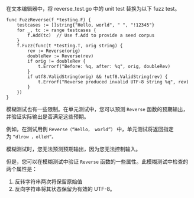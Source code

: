 
在文本编辑器中，将 reverse_test.go 中的 unit test 替换为以下 fuzz test。

```
func FuzzReverse(f *testing.F) {
    testcases := []string{"Hello, world", " ", "!12345"}
    for _, tc := range testcases {
        f.Add(tc)  // Use f.Add to provide a seed corpus
    }
    f.Fuzz(func(t *testing.T, orig string) {
        rev := Reverse(orig)
        doubleRev := Reverse(rev)
        if orig != doubleRev {
            t.Errorf("Before: %q, after: %q", orig, doubleRev)
        }
        if utf8.ValidString(orig) && !utf8.ValidString(rev) {
            t.Errorf("Reverse produced invalid UTF-8 string %q", rev)
        }
    })
}
```

模糊测试也有一些限制。在单元测试中，您可以预测 `Reverse` 函数的预期输出，并验证实际输出是否满足这些预期。

例如，在测试用例 `Reverse（“Hello， world”）` 中，单元测试将返回指定为 `“dlrow ，olleH”。`

模糊测试时，您无法预测预期输出，因为您无法控制输入。

但是，您可以在模糊测试中验证 `Reverse` 函数的一些属性。此模糊测试中检查的两个属性是：

1. 反转字符串两次将保留原始值
2. 反向字符串将其状态保留为有效的 UTF-8。
